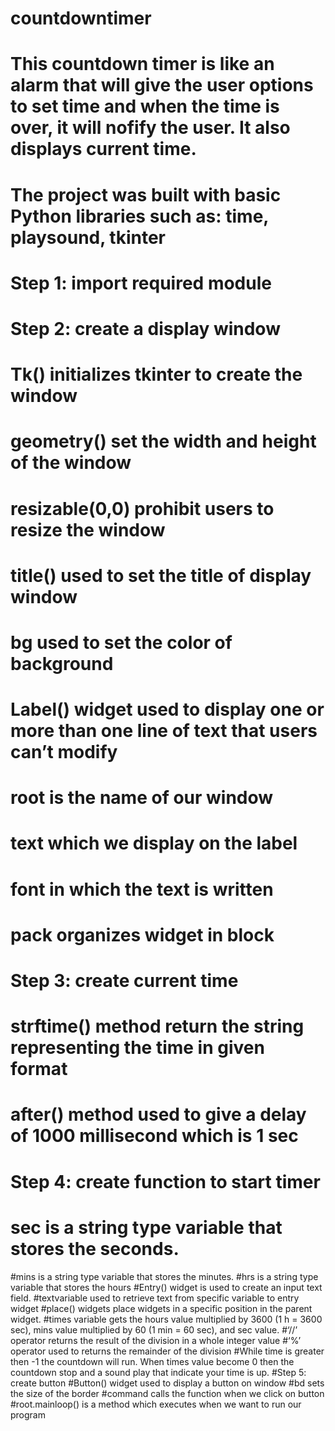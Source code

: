 # countdowntimer
# This countdown timer is like an alarm that will give the user options to set time and when the time is over, it will nofify the user. It also displays current time.
# The project was built with basic Python libraries such as: time, playsound, tkinter
# Step 1: import required module
# Step 2: create a display window
#  Tk() initializes tkinter to create the window
#  geometry() set the width and height of the window
#  resizable(0,0) prohibit users to resize the window
#  title() used to set the title of display window
#  bg used to set the color of background
#  Label() widget used to display one or more than one line of text that users can’t modify
#  root is the name of our window
#  text which we display on the label
#  font in which the text is written
#  pack organizes widget in block
# Step 3: create current time
#  strftime() method return the string representing the time in given format
#  after() method used to give a delay of 1000 millisecond which is 1 sec
# Step 4: create function to start timer
#  sec is a string type variable that stores the seconds.
#mins is a string type variable that stores the minutes.
#hrs is a string type variable that stores the hours
#Entry() widget is used to create an input text field.
#textvariable used to retrieve text from specific variable to entry widget
#place() widgets place widgets in a specific position in the parent widget.
#times variable gets the hours value multiplied by 3600 (1 h = 3600 sec), mins value multiplied by 60 (1 min = 60 sec), and sec value.
#‘//’ operator returns the result of the division in a whole integer value
#‘%’ operator used to returns the remainder of the division
#While time is greater then -1 the countdown will run. When times value become 0 then the countdown stop and a sound play that indicate your time is up.
#Step 5: create button
#Button() widget used to display a button on window
#bd sets the size of the border
#command calls the function when we click on button
#root.mainloop() is a method which executes when we want to run our program
